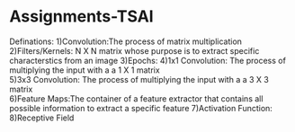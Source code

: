 # Assignments-TSAI

Definations:
1)Convolution:The process of matrix multiplication
2)Filters/Kernels: N X N matrix whose purpose is to extract specific characterstics from an image
3)Epochs:
4)1x1 Convolution: The process of multiplying the input with a a 1 X 1 matrix  
5)3x3 Convolution: The process of multiplying the input with a a 3 X 3 matrix  
6)Feature Maps:The container of a feature extractor that contains all possible information to extract a specific feature
7)Activation Function:
8)Receptive Field
